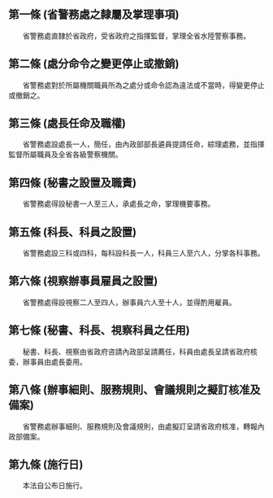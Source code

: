 第一條 (省警務處之隸屬及掌理事項)
---------------------------------
　　省警務處直隸於省政府，受省政府之指揮監督，掌理全省水陸警察事務。  


第二條 (處分命令之變更停止或撤銷)
---------------------------------
　　省警務處對於所屬機關職員所為之處分或命令認為違法或不當時，得變更停止或撤銷之。  


第三條 (處長任命及職權)
-----------------------
　　省警務處設處長一人，簡任，由內政部部長遴員提請任命，綜理處務，並指揮監督所屬職員及全省各級警察機關。  


第四條 (秘書之設置及職責)
-------------------------
　　省警務處得設秘書一人至三人，承處長之命，掌理機要事務。  


第五條 (科長、科員之設置)
-------------------------
　　省警務處設三科或四科，每科設科長一人，科員三人至六人，分掌各科事務。  


第六條 (視察辦事員雇員之設置)
-----------------------------
　　省警務處得設視察二人至四人，辦事員六人至十人，並得酌用雇員。  


第七條 (秘書、科長、視察科員之任用)
-----------------------------------
　　秘書、科長、視察由省政府咨請內政部呈請薦任，科員由處長呈請省政府核委，辦事員由處長委用。  


第八條 (辦事細則、服務規則、會議規則之擬訂核准及備案)
-----------------------------------------------------
　　省警務處辦事細則、服務規則及會議規則，由處擬訂呈請省政府核准，轉報內政部備案。  


第九條 (施行日)
---------------
　　本法自公布日施行。
